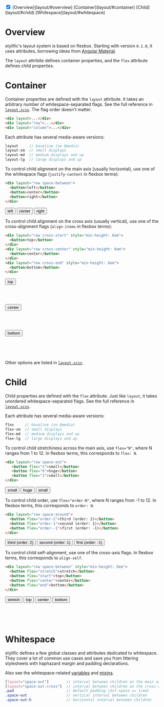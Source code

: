 <!-- TOC -->
<div doc-toc theme="text-accent">
  <input checked id="<%= uniqId() %>" type="checkbox">
  <label for="<%= lastUniqId() %>" theme="accent"></label>
  <sf-collapse-body>
    [Overview](layout/#overview)
    [Container](layout/#container)
    [Child](layout/#child)
    [Whitespace](layout/#whitespace)
  </sf-collapse-body>
</div>

# Overview

stylific's layout system is based on flexbox. Starting with version `0.1.0`, it
uses attributes, borrowing ideas from [Angular
Material](https://material.angularjs.org/latest/#/layout/container).

The `layout` attribite defines container properties, and the `flex` attribute
defines child properties.

# Container

Container properties are defined with the `layout` attribute. It takes an
arbitrary number of whitespace-separated flags. See the full reference in
[`layout.scss`](https://github.com/Mitranim/stylific/tree/master/scss/layout.scss).
The flag order doesn't matter.

```html
<div layout>...</div>
<div layout="row">...</div>
<div layout="column">...</div>
```

Each attribute has several media-aware versions:

```scss
layout     // baseline (no @media)
layout-sm  // small displays
layout-md  // medium displays and up
layout-lg  // large displays and up
```

To control child alignment on the main axis (usually horizontal), use one of the
whitespace flags (`justify-content` in flexbox terms):

```html
<div layout="row space-between">
  <button>left</button>
  <button>center</button>
  <button>right</button>
</div>
```

<div doc-demo style="display: block">
  <div layout="row space-between">
    <button>left</button>
    <button>center</button>
    <button>right</button>
  </div>
</div>

To control child alignment on the cross axis (usually vertical), use one of the
cross-alignment flags (`align-items` in flexbox terms):

```html
<div layout="row cross-start" style="min-height: 6em">
  <button>top</button>
</div>
<div layout="row cross-center" style="min-height: 6em">
  <button>center</button>
</div>
<div layout="row cross-end" style="min-height: 6em">
  <button>bottom</button>
</div>
```

<div doc-demo layout="row space-between cross-stretch">
  <div layout="row cross-start" style="min-height: 6em">
    <button>top</button>
  </div>
  <div layout="row cross-center" style="min-height: 6em">
    <button>center</button>
  </div>
  <div layout="row cross-end" style="min-height: 6em">
    <button>bottom</button>
  </div>
</div>

Other options are listed in
[`layout.scss`](https://github.com/Mitranim/stylific/tree/master/scss/layout.scss).

# Child

Child properties are defined with the `flex` attribute. Just like `layout`,
it takes unordered whitespace-separated flags. See the full reference in
[`layout.scss`](https://github.com/Mitranim/stylific/tree/master/scss/layout.scss).

Each attribute has several media-aware versions:

```scss
flex     // baseline (no @media)
flex-sm  // small displays
flex-md  // medium displays and up
flex-lg  // large displays and up
```

To control child stretchiness across the main axis, use `flex="N"`, where N
ranges from 1 to 12. In flexbox terms, this corresponds to `flex: N`.

```html
<div layout="row space-out">
   <button flex="1">small</button>
   <button flex="6">huge</button>
   <button flex="1">small</button>
</div>
```

<div doc-demo style="display: block">
  <div layout="row space-out">
    <button flex="1">small</button>
    <button flex="6">huge</button>
    <button flex="1">small</button>
  </div>
</div>

To control child order, use `flex="order-N"`, where N ranges from -1 to 12.
In flexbox terms, this corresponds to `order: N`.

```html
<div layout="row space-around">
  <button flex="order-2">third (order: 2)</button>
  <button flex="order-1">second (order: 1)</button>
  <button flex="order--1">first (order: -1)</button>
</div>
```

<div doc-demo style="display: block">
  <div layout="row space-around">
    <button flex="order-2">third (order: 2)</button>
    <button flex="order-1">second (order: 1)</button>
    <button flex="order--1">first (order: -1)</button>
  </div>
</div>

To control child self-alignment, use one of the cross-axis flags. In flexbox
terms, this corresponds to `align-self`.

```html
<div layout="row space-between" style="min-height: 6em">
  <button flex="stretch">stretch</button>
  <button flex="start">top</button>
  <button flex="center">center</button>
  <button flex="end">bottom</button>
</div>
```

<div doc-demo style="display: block">
  <div layout="row space-between" style="min-height: 6em">
    <button flex="stretch">stretch</button>
    <button flex="start">top</button>
    <button flex="center">center</button>
    <button flex="end">bottom</button>
  </div>
</div>

# Whitespace

stylific defines a few global classes and attributes dedicated to whitespace.
They cover a lot of common use cases and save you from littering stylesheets
with haphazard margin and padding declarations.

Also see the whitespace-related
[variables](https://github.com/Mitranim/stylific/blob/master/scss/_variables.scss)
and [mixins](https://github.com/Mitranim/stylific/blob/master/scss/_mixins.scss).

```scss
[layout="space-out"]        // interval between children on the main axis
[layout="space-out-cross"]  // interval between children on the cross axis
.pad                        // default padding ($sf-space == 1rem)
.space-out                  // vertical interval between children
.space-out-h                // horizontal interval between children
```
